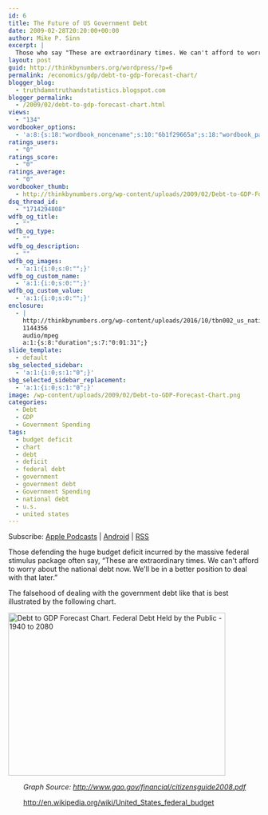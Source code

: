 ```yaml
---
id: 6
title: The Future of US Government Debt
date: 2009-02-28T20:20:00+00:00
author: Mike P. Sinn
excerpt: |
  Those who say "These are extraordinary times. We can't afford to worry about the national debt now. We'll be in a better position to deal with that later." should check out these projections.
layout: post
guid: http://thinkbynumbers.org/wordpress/?p=6
permalink: /economics/gdp/debt-to-gdp-forecast-chart/
blogger_blog:
  - truthdamntruthandstatistics.blogspot.com
blogger_permalink:
  - /2009/02/debt-to-gdp-forecast-chart.html
views:
  - "134"
wordbooker_options:
  - 'a:8:{s:18:"wordbook_noncename";s:10:"6b1f29665a";s:18:"wordbook_page_post";s:4:"-100";s:18:"wordbook_orandpage";s:1:"2";s:23:"wordbook_default_author";s:1:"2";s:23:"wordbook_extract_length";s:2:"10";s:19:"wordbook_actionlink";s:3:"100";s:18:"wordbook_attribute";s:0:"";s:29:"wordbooker_status_update_text";s:0:"";}'
ratings_users:
  - "0"
ratings_score:
  - "0"
ratings_average:
  - "0"
wordbooker_thumb:
  - http://thinkbynumbers.org/wp-content/uploads/2009/02/Debt-to-GDP-Forecast-Chart-90x90.png
dsq_thread_id:
  - "1714294808"
wdfb_og_title:
  - ""
wdfb_og_type:
  - ""
wdfb_og_description:
  - ""
wdfb_og_images:
  - 'a:1:{i:0;s:0:"";}'
wdfb_og_custom_name:
  - 'a:1:{i:0;s:0:"";}'
wdfb_og_custom_value:
  - 'a:1:{i:0;s:0:"";}'
enclosure:
  - |
    http://thinkbynumbers.org/wp-content/uploads/2016/10/tbn002_us_national_debt.mp3
    1144356
    audio/mpeg
    a:1:{s:8:"duration";s:7:"0:01:31";}
slide_template:
  - default
sbg_selected_sidebar:
  - 'a:1:{i:0;s:1:"0";}'
sbg_selected_sidebar_replacement:
  - 'a:1:{i:0;s:1:"0";}'
image: /wp-content/uploads/2009/02/Debt-to-GDP-Forecast-Chart.png
categories:
  - Debt
  - GDP
  - Government Spending
tags:
  - budget deficit
  - chart
  - debt
  - deficit
  - federal debt
  - government
  - government debt
  - Government Spending
  - national debt
  - u.s.
  - united states
---
```

<div class="powerpress_player" id="powerpress_player_220">
</div>

<p class="powerpress_links powerpress_subscribe_links">
  Subscribe: <a href="https://itunes.apple.com/us/podcast/think-by-numbers/id660714690?mt=2&ls=1#episodeGuid=http%3A%2F%2Fthinkbynumbers.org%2Fwordpress%2F%3Fp%3D6" class="powerpress_link_subscribe powerpress_link_subscribe_itunes" title="Subscribe on Apple Podcasts" rel="nofollow">Apple Podcasts</a> | <a href="https://subscribeonandroid.com/thinkbynumbers.org/feed/podcast/" class="powerpress_link_subscribe powerpress_link_subscribe_android" title="Subscribe on Android" rel="nofollow">Android</a> | <a href="https://thinkbynumbers.org/feed/podcast/" class="powerpress_link_subscribe powerpress_link_subscribe_rss" title="Subscribe via RSS" rel="nofollow">RSS</a>
</p>

Those defending the huge budget deficit incurred by the massive federal stimulus package often say, &#8220;These are extraordinary times. We can't afford to worry about the national debt now. We'll be in a better position to deal with that later.&#8221;

The falsehood of dealing with the government debt like that is best illustrated by the following chart.

[<img style="cursor: pointer; width: 435px; height: 326px; border: 0px;" title="Debt to GDP Forecast Chart" src="http://thinkbynumbers.org/wp-content/uploads/2012/11/640px-Debt_to_GDP_Forecast_Chart.png" alt="Debt to GDP Forecast Chart. Federal Debt Held by the Public - 1940 to 2080" width="640" height="480" border="0" />](http://web.archive.org/web/20111112093221/http://upload.wikimedia.org/wikipedia/en/thumb/c/c6/Debt_to_GDP_Forecast_Chart.png/800px-Debt_to_GDP_Forecast_Chart.png)

<p style="padding-left: 30px;">
  <em>Graph Source: <a href="http://www.gao.gov/financial_pdfs/citizensguide2008.pdf" target="_blank">http://www.gao.gov/financial/citizensguide2008.pdf</a></em>
</p>

<p style="padding-left: 30px;">
  <a href="https://en.wikipedia.org/wiki/United_States_federal_budget">http://en.wikipedia.org/wiki/United_States_federal_budget<br /> </a>
</p>